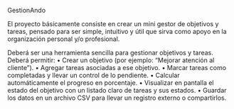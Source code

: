 GestionAndo

El proyecto básicamente consiste en crear un mini gestor de objetivos y tareas, pensado para ser simple, intuitivo y útil que sirva como apoyo en la organización personal y/o profesional. 

Deberá ser una herramienta sencilla para gestionar objetivos y tareas. Deberá permitir:
•	Crear un objetivo (por ejemplo: “Mejorar atención al cliente”).
•	Agregar tareas asociadas a ese objetivo.
•	Marcar tareas como completadas y llevar un control de lo pendiente.
•	Calcular automáticamente el progreso en porcentaje.
•	Visualizar en pantalla el estado del objetivo con un listado claro de tareas y sus estados.
•	Guardar los datos en un archivo CSV para llevar un registro externo o compartirlos.
